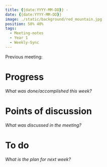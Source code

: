 ```yaml
---
title: {{date:YYYY-MM-DD}} - 
date: {{date:YYYY-MM-DD}}
image: ./static/background/red_mountain.jpg
position: 50% 40%
tags:
  - Meeting-notes
  - Year 1
  - Weekly-Sync
---
```


Previous meeting:
# Progress

_What was done/accomplished this week?_


# Points of discussion

_What was discussed in the meeting?_


# To do

_What is the plan for next week?_
